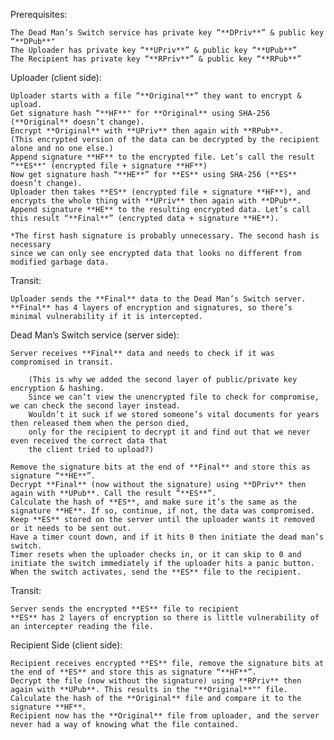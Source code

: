 Prerequisites:

    The Dead Man’s Switch service has private key “**DPriv**” & public key “**DPub**"
    The Uploader has private key “**UPriv**” & public key “**UPub**”
    The Recipient has private key “**RPriv**” & public key “**RPub**”


Uploader (client side):

    Uploader starts with a file “**Original**” they want to encrypt & upload.
    Get signature hash “**HF**" for **Original** using SHA-256 (**Original** doesn’t change).
    Encrypt **Original** with **UPriv** then again with **RPub**.
    (This encrypted version of the data can be decrypted by the recipient alone and no one else.)
    Append signature **HF** to the encrypted file. Let’s call the result “**ES**" (encrypted file + signature **HF**)
    Now get signature hash “**HE**” for **ES** using SHA-256 (**ES** doesn’t change).
    Uploader then takes **ES** (encrypted file + signature **HF**), and encrypts the whole thing with **UPriv** then again with **DPub**.
    Append signature **HE** to the resulting encrypted data. Let’s call this result “**Final**” (encrypted data + signature **HE**).
    
    *The first hash signature is probably unnecessary. The second hash is necessary 
    since we can only see encrypted data that looks no different from modified garbage data.


Transit:

    Uploader sends the **Final** data to the Dead Man’s Switch server.
    **Final** has 4 layers of encryption and signatures, so there’s minimal vulnerability if it is intercepted.


Dead Man’s Switch service (server side):

    Server receives **Final** data and needs to check if it was compromised in transit.
    
        (This is why we added the second layer of public/private key encryption & hashing.
        Since we can’t view the unencrypted file to check for compromise, we can check the second layer instead.
        Wouldn’t it suck if we stored someone’s vital documents for years then released them when the person died, 
        only for the recipient to decrypt it and find out that we never even received the correct data that
        the client tried to upload?)
        
    Remove the signature bits at the end of **Final** and store this as signature “**HE**”.
    Decrypt **Final** (now without the signature) using **DPriv** then again with **UPub**. Call the result “**ES**”.
    Calculate the hash of **ES**, and make sure it’s the same as the signature **HE**. If so, continue, if not, the data was compromised.
    Keep **ES** stored on the server until the uploader wants it removed or it needs to be sent out.
    Have a timer count down, and if it hits 0 then initiate the dead man’s switch. 
    Timer resets when the uploader checks in, or it can skip to 0 and initiate the switch immediately if the uploader hits a panic button.
    When the switch activates, send the **ES** file to the recipient.


Transit:

    Server sends the encrypted **ES** file to recipient
    **ES** has 2 layers of encryption so there is little vulnerability of an intercepter reading the file.


Recipient Side (client side):

    Recipient receives encrypted **ES** file, remove the signature bits at the end of **ES** and store this as signature “**HF**”.
    Decrypt the file (now without the signature) using **RPriv** then again with **UPub**. This results in the "**Original**"" file.
    Calculate the hash of the **Original** file and compare it to the signature **HF**.
    Recipient now has the **Original** file from uploader, and the server never had a way of knowing what the file contained.
